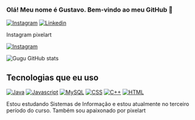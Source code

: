 ### Olá! Meu nome é Gustavo. Bem-vindo ao meu GitHub 🫰

[![Instagram](https://img.shields.io/badge/Instagram-E4405F?style=for-the-badge&logo=instagram&logoColor=white)](https://www.instagram.com/gustavo_duartee21/)
[![Linkedin](https://img.shields.io/badge/LinkedIn-0077B5?style=for-the-badge&logo=linkedin&logoColor=white)](https://www.linkedin.com/in/gustavo-duarte-670115274/)

Instagram pixelart

[![Instagram](https://img.shields.io/badge/Instagram-E4405F?style=for-the-badge&logo=instagram&logoColor=white)](https://www.instagram.com/gwughpixel/)


![Gugu GitHub stats](https://github-readme-stats.vercel.app/api?username=GdDuarte&show_icons=true&theme=radical)

## Tecnologias que eu uso

[![Java](https://img.shields.io/badge/Java-ED8B00?style=for-the-badge&logo=openjdk&logoColor=white)]()
[![Javascript](https://img.shields.io/badge/JavaScript-323330?style=for-the-badge&logo=javascript&logoColor=F7DF1E)]()
[![MySQL](https://img.shields.io/badge/MySQL-00000F?style=for-the-badge&logo=mysql&logoColor=white)]()
[![CSS]( 	https://img.shields.io/badge/CSS-239120?&style=for-the-badge&logo=css3&logoColor=white)]()
[![C++]( 	https://img.shields.io/badge/C%2B%2B-00599C?style=for-the-badge&logo=c%2B%2B&logoColor=white)]()
[![HTML](https://img.shields.io/badge/HTML-239120?style=for-the-badge&logo=html5&logoColor=white)]()

Estou estudando Sistemas de Informação e estou atualmente no terceiro período do curso. Também sou apaixonado por pixelart
